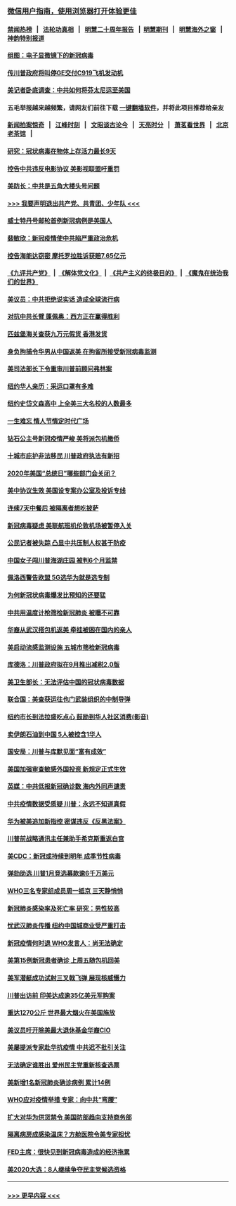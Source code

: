### [微信用户指南，使用浏览器打开体验更佳](https://github.com/gfw-breaker/banned-news1/blob/master/indexes/wechat-guide.md?t=0)
#### [禁闻热榜](热点新闻.md?t=0)  &nbsp;&nbsp;|&nbsp;&nbsp; [法轮功真相](https://github.com/gfw-breaker/truth/blob/master/README.md?t=0) &nbsp;&nbsp;|&nbsp;&nbsp; [明慧二十周年报告](https://github.com/gfw-breaker/mh-reports/blob/master/README.md?t=0) &nbsp;&nbsp;|&nbsp;&nbsp;[明慧期刊](https://github.com/gfw-breaker/mh-qikan) &nbsp;&nbsp;|&nbsp;&nbsp; [明慧海外之窗](https://github.com/gfw-breaker/mh-news/blob/master/README.md?t=0) &nbsp;&nbsp;|&nbsp;&nbsp; [神韵特别报道](https://github.com/gfw-breaker/mh-news/blob/master/shenyun.md?t=0)
#### [组图：电子显微镜下的新冠病毒](../pages/nsc412/n11872057.md?t=02161222) 
#### [传川普政府将叫停GE交付C919飞机发动机](../pages/nsc412/n11871600.md?t=02161222) 
#### [美记者卧底调查：中共如何将芬太尼运至美国](../pages/nsc412/n11871821.md?t=02161222) 
#### 五毛举报越来越频繁，请网友们前往下载 [一键翻墙软件](https://github.com/gfw-breaker/ssr-accounts)，并将此项目推荐给亲友
#### [新闻拍案惊奇](https://github.com/gfw-breaker/banned-news1/blob/master/pages/link4.md) &nbsp;&nbsp;|&nbsp;&nbsp; [江峰时刻](https://github.com/gfw-breaker/banned-news1/blob/master/pages/link4.md) &nbsp;&nbsp;|&nbsp;&nbsp; [文昭谈古论今](https://github.com/gfw-breaker/banned-news1/blob/master/pages/link4.md) &nbsp;&nbsp;|&nbsp;&nbsp; [天亮时分](https://github.com/gfw-breaker/banned-news1/blob/master/pages/link4.md) &nbsp;&nbsp;|&nbsp;&nbsp; [萧茗看世界](https://github.com/gfw-breaker/banned-news1/blob/master/pages/link4.md) &nbsp;&nbsp;|&nbsp;&nbsp; [北京老茶馆](https://github.com/gfw-breaker/banned-news1/blob/master/pages/link4.md) &nbsp;&nbsp;|&nbsp;&nbsp; 
#### [研究：冠状病毒在物体上存活力最长9天](../pages/nsc412/n11871871.md?t=02161222) 
#### [控告中共违反电影协议 美影视联盟吁重罚](../pages/nsc412/n11871820.md?t=02161222) 
#### [美防长：中共是五角大楼头号问题](../pages/nsc412/n11871768.md?t=02161222) 
#### [>>> 我要声明退出共产党、共青团、少年队 <<<](https://github.com/begood0513/goodnews/blob/master/quit/letter.md) 
#### [威士特丹号邮轮首例新冠病例是美国人](../pages/nsc412/n11871731.md?t=02161222) 
#### [裴敏欣：新冠疫情使中共陷严重政治危机](../pages/nsc412/n11871514.md?t=02161222) 
#### [控告海能达窃密 摩托罗拉胜诉获赔7.65亿元](../pages/nsc412/n11871594.md?t=02161222) 
#### [《九评共产党》](https://github.com/begood0513/9ping.md/blob/master/README.md) &nbsp;|&nbsp; [《解体党文化》](../../../../jtdwh.md/blob/master/README.md)  &nbsp;|&nbsp; [《共产主义的终极目的》](../../../../gczydzjmd.md/blob/master/README.md) &nbsp;|&nbsp; [《魔鬼在统治我们的世界》](../../../../mgztzwmdsj.md/blob/master/README.md) 
#### [美议员：中共拒绝说实话 造成全球流行病](../pages/nsc412/n11871582.md?t=02161222) 
#### [对抗中共长臂 蓬佩奥：西方正在赢得胜利](../pages/nsc412/n11871500.md?t=02161222) 
#### [匹兹堡海关查获九万元假货 香港发货](../pages/nsc412/n11870716.md?t=02161222) 
#### [身负拘捕令华男从中国返美  在拘留所接受新冠病毒监测](../pages/nsc412/n11870710.md?t=02161222) 
#### [美司法部长下令重审川普前顾问弗林案](../pages/nsc412/n11870258.md?t=02161222) 
#### [纽约华人亲历：采运口罩有多难](../pages/nsc412/n11870531.md?t=02161222) 
#### [纽约史岱文森高中  上全美三大名校的人数最多](../pages/nsc412/n11870557.md?t=02161222) 
#### [一生难忘 情人节情定时代广场](../pages/nsc412/n11870536.md?t=02161222) 
#### [钻石公主号新冠疫情严峻 美将派包机撤侨](../pages/nsc412/n11870505.md?t=02161222) 
#### [十城市庇护非法移民 川普政府执法有新招](../pages/nsc412/n11870410.md?t=02161222) 
#### [2020年美国“总统日”哪些部门会关闭？](../pages/nsc412/n11870148.md?t=02161222) 
#### [美中协议生效 美国设专案办公室及投诉专线](../pages/nsc412/n11870266.md?t=02161222) 
#### [连续7天中餐后 被隔离者想吃披萨](../pages/nsc412/n11870243.md?t=02161222) 
#### [新冠病毒疑虑 美联航班机伦敦机场被暂停入关](../pages/nsc412/n11870015.md?t=02161222) 
#### [公民记者被失踪 凸显中共压制人权甚于防疫](../pages/nsc412/n11870042.md?t=02161222) 
#### [中国女子闯川普海湖庄园 被判6个月监禁](../pages/nsc412/n11869919.md?t=02161222) 
#### [佩洛西警告欧盟 5G选华为就是选专制](../pages/nsc412/n11869898.md?t=02161222) 
#### [为何新冠状病毒爆发比预知的还要猛](../pages/nsc412/n11869828.md?t=02161222) 
#### [中共用温度计枪筛检新冠肺炎 被曝不可靠](../pages/nsc412/n11869707.md?t=02161222) 
#### [华裔从武汉搭包机返美 牵挂被困在国内的亲人](../pages/nsc412/n11869711.md?t=02161222) 
#### [美启动流感监测设施 五城市筛检新冠病毒](../pages/nsc412/n11869689.md?t=02161222) 
#### [库德洛：川普政府拟在9月推出减税2.0版](../pages/nsc412/n11869627.md?t=02161222) 
#### [美卫生部长：无法评估中国的冠状病毒数据](../pages/nsc412/n11869301.md?t=02161222) 
#### [联合国：美查获运往也门武装组织的中制导弹](../pages/nsc412/n11868677.md?t=02161222) 
#### [纽约市长到法拉盛吃点心  鼓励到华人社区消费(影音)](../pages/nsc412/n11868197.md?t=02161222) 
#### [卖伊朗石油到中国  5人被控含1华人](../pages/nsc412/n11867988.md?t=02161222) 
#### [国安局：川普与库默见面“富有成效”](../pages/nsc412/n11867976.md?t=02161222) 
#### [美国加强审查敏感外国投资 新规定正式生效](../pages/nsc412/n11868041.md?t=02161222) 
#### [英媒：中共低报新冠确诊数 海内外同声谴责](../pages/nsc412/n11867421.md?t=02161222) 
#### [中共疫情数据受质疑 川普：永远不知道真假](../pages/nsc412/n11867195.md?t=02161222) 
#### [华为被美追加新指控 密谋违反《反黑法案》](../pages/nsc412/n11867191.md?t=02161222) 
#### [川普前战略通讯主任兼助手希克斯重返白宫](../pages/nsc412/n11867104.md?t=02161222) 
#### [美CDC：新冠或持续到明年 成季节性病毒](../pages/nsc412/n11867279.md?t=02161222) 
#### [弹劾助选 川普1月竞选募款逾6千万美元](../pages/nsc412/n11866950.md?t=02161222) 
#### [WHO三名专家组成员周一抵京 三天静悄悄](../pages/nsc412/n11866947.md?t=02161222) 
#### [新冠肺炎感染率及死亡率 研究：男性较高](../pages/nsc412/n11866956.md?t=02161222) 
#### [忧武汉肺炎传播 纽约中国城商业受严重打击](../pages/nsc412/n11866902.md?t=02161222) 
#### [新冠疫情何时退 WHO发言人：尚无法确定](../pages/nsc412/n11866864.md?t=02161222) 
#### [美第15例新冠患者确诊 上周五随包机回美](../pages/nsc412/n11866852.md?t=02161222) 
#### [美军潜艇成功试射三叉戟飞弹 展现核威慑力](../pages/nsc412/n11866046.md?t=02161222) 
#### [川普出访前 印美达成逾35亿美元军购案](../pages/nsc412/n11865444.md?t=02161222) 
#### [重达1270公斤 世界最大烟火在美国施放](../pages/nsc412/n11865198.md?t=02161222) 
#### [美议员吁开除美最大退休基金华裔CIO](../pages/nsc412/n11865230.md?t=02161222) 
#### [美屡提派专家赴华抗疫情 中共迟不批引关注](../pages/nsc412/n11864719.md?t=02161222) 
#### [无法确定谁胜出 爱州民主党重新核查选票](../pages/nsc412/n11864830.md?t=02161222) 
#### [美新增1名新冠肺炎确诊病例 累计14例](../pages/nsc412/n11864893.md?t=02161222) 
#### [WHO应对疫情举措 专家：向中共“弯腰”](../pages/nsc412/n11864727.md?t=02161222) 
#### [扩大对华为供货禁令 美国防部趋向支持商务部](../pages/nsc412/n11864773.md?t=02161222) 
#### [隔离病房成感染温床？方舱医院令美专家担忧](../pages/nsc412/n11864575.md?t=02161222) 
#### [FED主席：很快见到新冠病毒造成的经济拖累](../pages/nsc412/n11864507.md?t=02161222) 
#### [美2020大选：8人继续争夺民主党候选资格](../pages/nsc412/n11864327.md?t=02161222) 

----
#### [ >>> 更早内容 <<< ](../indexes/nsc412-earlier.md)
